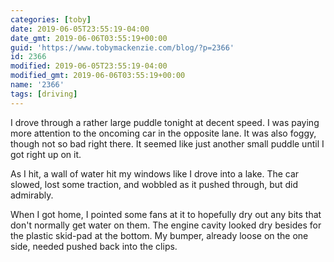 ```yaml
---
categories: [toby]
date: 2019-06-05T23:55:19-04:00
date_gmt: 2019-06-06T03:55:19+00:00
guid: 'https://www.tobymackenzie.com/blog/?p=2366'
id: 2366
modified: 2019-06-05T23:55:19-04:00
modified_gmt: 2019-06-06T03:55:19+00:00
name: '2366'
tags: [driving]
---
```


I drove through a rather large puddle tonight at decent speed.<!--more-->  I was paying more attention to the oncoming car in the opposite lane.  It was also foggy, though not so bad right there.  It seemed like just another small puddle until I got right up on it.

As I hit, a wall of water hit my windows like I drove into a lake.  The car slowed, lost some traction, and wobbled as it pushed through, but did admirably.

When I got home, I pointed some fans at it to hopefully dry out any bits that don't normally get water on them.  The engine cavity looked dry besides for the plastic skid-pad at the bottom.  My bumper, already loose on the one side, needed pushed back into the clips.
